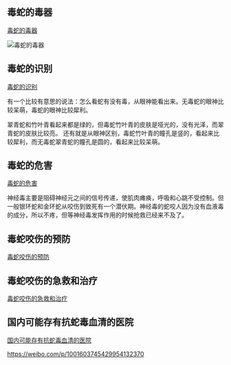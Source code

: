 
## 毒蛇的毒器
[毒蛇的毒器](http://www.rcees.cas.cn/kxcb/kpwz/201706/t20170608_4809215.html)

![毒蛇的毒器](http://www.rcees.cas.cn/kxcb/kpwz/201706/W020170608344337801985.jpg)

## 毒蛇的识别

[毒蛇的识别](http://www.rcees.cas.cn/kxcb/kpwz/201706/t20170608_4809232.html)

有一个比较有意思的说法：怎么看蛇有没有毒，从眼神能看出来。无毒蛇的眼神比较呆萌，毒蛇的眼神比较犀利。

翠青蛇和竹叶青看起来都是绿的，但毒蛇竹叶青的皮肤是哑光的，没有光泽，而翠青蛇的皮肤比较亮。 还有就是从眼神区别，毒蛇竹叶青的瞳孔是竖的，看起来比较犀利，而无毒蛇翠青蛇的瞳孔是圆的，看起来比较呆萌。

## 毒蛇的危害

[毒蛇的危害](http://www.rcees.cas.cn/kxcb/kpwz/201706/t20170608_4809235.html)

神经毒主要是阻碍神经元之间的信号传递，使肌肉瘫痪，呼吸和心跳不受控制。但一般银环蛇和金环蛇从咬伤到致死有一个潜伏期。神经毒的蛇咬人因为没有血液毒的成分，所以不疼，但等神经毒发挥作用的时候抢救已经来不及了。

## 毒蛇咬伤的预防

[毒蛇咬伤的预防](http://www.rcees.cas.cn/kxcb/kpwz/201706/t20170608_4809240.html)

## 毒蛇咬伤的急救和治疗

[毒蛇咬伤的急救和治疗](http://www.rcees.cas.cn/kxcb/kpwz/201706/t20170608_4809252.html)

## 国内可能存有抗蛇毒血清的医院

[国内可能存有抗蛇毒血清的医院](http://www.rcees.cas.cn/kxcb/kpwz/201706/t20170608_4809272.html)

https://weibo.com/p/1001603745429954132370